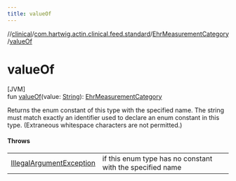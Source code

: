 ```yaml
---
title: valueOf
---
```

//[clinical](../../../index.html)/[com.hartwig.actin.clinical.feed.standard](../index.html)/[EhrMeasurementCategory](index.html)/[valueOf](value-of.html)



# valueOf



[JVM]\
fun [valueOf](value-of.html)(value: [String](https://kotlinlang.org/api/latest/jvm/stdlib/kotlin/-string/index.html)): [EhrMeasurementCategory](index.html)



Returns the enum constant of this type with the specified name. The string must match exactly an identifier used to declare an enum constant in this type. (Extraneous whitespace characters are not permitted.)



#### Throws


| | |
|---|---|
| [IllegalArgumentException](https://kotlinlang.org/api/latest/jvm/stdlib/kotlin/-illegal-argument-exception/index.html) | if this enum type has no constant with the specified name |



